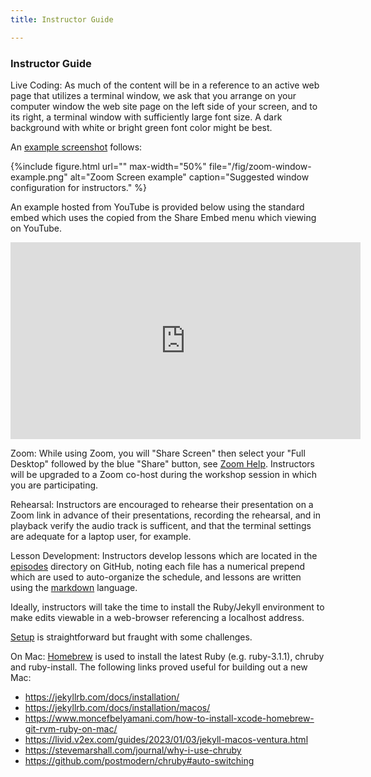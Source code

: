 ```yaml
---
title: Instructor Guide

---
```


### Instructor Guide


Live Coding: As much of the content will be in a reference to an active web page that utilizes a terminal window, we ask that you arrange on your computer window the web site page on the left side of your screen, and to its right, a terminal window with sufficiently large font size. A dark background with white or bright green font color might be best.

An [example screenshot]({{site.baseurl}}/fig/zoom-window-example.png) follows:  <!--placeholder for link reference-->

{%include figure.html url="" max-width="50%"
   file="/fig/zoom-window-example.png"
   alt="Zoom Screen example" caption="Suggested window configuration for instructors." %}

An example hosted from YouTube is provided below using the standard embed which uses the copied from the Share Embed menu which viewing on YouTube.

<center>
<iframe width="560" height="315" src="https://www.youtube.com/embed/PTVmQ7GwTqc" title="Sample window configuration" frameborder="0" allow="accelerometer; autoplay; clipboard-write; encrypted-media; gyroscope; picture-in-picture" allowfullscreen></iframe>
</center>

Zoom: While using Zoom, you will "Share Screen" then select your "Full Desktop" followed by the blue "Share" button, see [Zoom Help][zoom-sharing]. Instructors will be upgraded to a Zoom co-host during the workshop session in which you are participating.

Rehearsal: Instructors are encouraged to rehearse their presentation on a Zoom link in advance of their presentations, recording the rehearsal, and in playback verify the audio track is sufficent, and that the terminal settings are adequate for a laptop user, for example.

Lesson Development: Instructors develop lessons which are located in the [episodes](https://github.com/DUNE/computing-basics/tree/gh-pages/_episodes) directory on GitHub, noting each file has a numerical prepend which are used to auto-organize the schedule, and lessons are written using the [markdown](https://www.markdownguide.org/basic-syntax/) language.

Ideally, instructors will take the time to install the Ruby/Jekyll environment to make edits viewable in a web-browser referencing a localhost address.

[Setup](https://carpentries.github.io/lesson-example/setup.html) is straightforward but fraught with some challenges.

On Mac: [Homebrew](https://brew.sh/) is used to install the latest Ruby (e.g. ruby-3.1.1), chruby and ruby-install. The following links proved useful for building out a new Mac:

- https://jekyllrb.com/docs/installation/
- https://jekyllrb.com/docs/installation/macos/
- https://www.moncefbelyamani.com/how-to-install-xcode-homebrew-git-rvm-ruby-on-mac/
- https://livid.v2ex.com/guides/2023/01/03/jekyll-macos-ventura.html
- https://stevemarshall.com/journal/why-i-use-chruby
- https://github.com/postmodern/chruby#auto-switching





[zoom-sharing]: https://support.zoom.us/hc/en-us/articles/201362153-Sharing-your-screen-content-or-second-camera 
